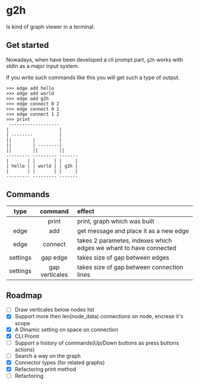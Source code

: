# g2h

Is kind of graph viewer in a terminal.

## Get started

Nowadays, when have been developed a cli prompt part, `g2h` works with stdin as a major input system.

If you write such commands like this you will get such a type of output.

```text
>>> edge add hello
>>> edge add world
>>> edge add g2h    
>>> edge connect 0 2 
>>> edge connect 0 1
>>> edge connect 1 2
>>> print
 -------------------       
|                   |
| --------          |      
||        |         |     
||        | --------|      
||        ||        ||  
--------- --------- ------- 
|       | |       | |     | 
| hello | | world | | g2h | 
|       | |       | |     | 
--------- --------- -------
```

## Commands

| type | command | effect |
|:----:|:-------:|:------|
| |   print   | print, graph which was built |
| edge |   add   | get message and place it as a new edge |
| edge |   connect   | takes 2 parametes, indexes which edges we whant to have connected |
| settings |   gap edge   | takes size of gap between edges |
| settings |   gap verticales   | takes size of gap between connection lines |

## Roadmap

- [ ] Draw verticales below nodes list
- [x] Support more then len(node_data) connections on node, encrese it's scope
- [x] A Dinamic setting on space on connection
- [x] CLI Promt
- [ ] Support a history of commands(Up/Down buttons as press buttons actions)
- [ ] Search a way on the graph
- [x] Connector types (for related graphs)
- [x] Refactoring print method
- [ ] Refactoring
